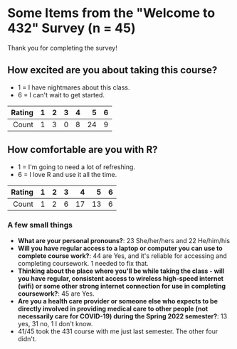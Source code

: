 # Some Items from the "Welcome to 432" Survey (n = 45)

Thank you for completing the survey!

## How excited are you about taking this course?

- 1 = I have nightmares about this class.
- 6 = I can't wait to get started.

Rating | 1 | 2 | 3 | 4 | 5 | 6
-----: | ---: |  ---: | ---: | ---: | ---: | ---: 
Count  | 1 | 3 | 0 | 8 | 24 | 9

## How comfortable are you with R?

- 1 = I'm going to need a lot of refreshing.
- 6 = I love R and use it all the time.

Rating | 1 | 2 | 3 | 4 | 5 | 6
-----: | ---: |  ---: | ---: | ---: | ---: | ---: 
Count  | 1 | 2 | 6 | 17 | 13 | 6 


### A few small things

- **What are your personal pronouns?**: 23 She/her/hers and 22 He/him/his
- **Will you have regular access to a laptop or computer you can use to complete course work?**: 44 are Yes, and it's reliable for accessing and completing coursework. 1 needed to fix that.
- **Thinking about the place where you'll be while taking the class - will you have regular, consistent access to wireless high-speed internet (wifi) or some other strong internet connection for use in completing coursework?**: 45 are Yes.
- **Are you a health care provider or someone else who expects to be directly involved in providing medical care to other people (not necessarily care for COVID-19) during the Spring 2022 semester?**: 13 yes, 31 no, 1 I don't know.
- 41/45 took the 431 course with me just last semester. The other four didn't.
